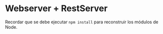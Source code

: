 # Webserver + RestServer


Recordar que se debe ejecutar ```npm install``` para reconstruir los módulos de Node.